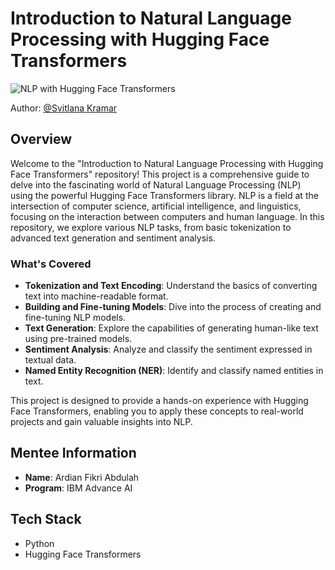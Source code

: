 # Introduction to Natural Language Processing with Hugging Face Transformers

![NLP with Hugging Face Transformers](https://i.pinimg.com/564x/96/23/1b/96231b13de41cc41406003c49cbbee65.jpg)

Author: [@Svitlana Kramar](https://github.com/svitlana-kramar)

## Overview

Welcome to the "Introduction to Natural Language Processing with Hugging Face Transformers" repository! This project is a comprehensive guide to delve into the fascinating world of Natural Language Processing (NLP) using the powerful Hugging Face Transformers library. NLP is a field at the intersection of computer science, artificial intelligence, and linguistics, focusing on the interaction between computers and human language. In this repository, we explore various NLP tasks, from basic tokenization to advanced text generation and sentiment analysis.

### What's Covered

- **Tokenization and Text Encoding**: Understand the basics of converting text into machine-readable format.
- **Building and Fine-tuning Models**: Dive into the process of creating and fine-tuning NLP models.
- **Text Generation**: Explore the capabilities of generating human-like text using pre-trained models.
- **Sentiment Analysis**: Analyze and classify the sentiment expressed in textual data.
- **Named Entity Recognition (NER)**: Identify and classify named entities in text.

This project is designed to provide a hands-on experience with Hugging Face Transformers, enabling you to apply these concepts to real-world projects and gain valuable insights into NLP.

## Mentee Information

- **Name**: Ardian Fikri Abdulah
- **Program**: IBM Advance AI

## Tech Stack

- Python
- Hugging Face Transformers

